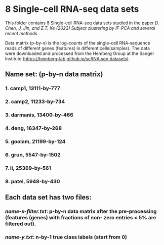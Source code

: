 # 8 Single-cell RNA-seq data sets
This folder contains 8 Single-cell RNA-seq data sets studied in the paper *D. Chen, J, Jin, and Z.T. Ke (2023) Subject clustering by IF-PCA and several recent methods*.

Data matrix (p-by-n) is the log-counts of the single-cell RNA-sequence reads of different genes (features) in different cells(samples). The data were downloaded and processed from the Hemberg Group at the Sanger Institute (https://hemberg-lab.github.io/scRNA.seq.datasets).

## Name set: (p-by-n data matrix)
### 1. camp1, 13111-by-777
### 2. camp2, 11233-by-734
### 3. darmanis, 13400-by-466
### 4. deng, 16347-by-268
### 5. goolam, 21199-by-124
### 6. grun, 5547-by-1502
### 7. li, 25369-by-561
### 8. patel, 5948-by-430

## Each data set has two files:

### *name-x-filter.txt*: p-by-n data matrix after the pre-processing (features (genes) with fractions of non- zero entries < 5% are filtered out).

### *name-y.txt*: n-by-1 true class labels (start from 0)

